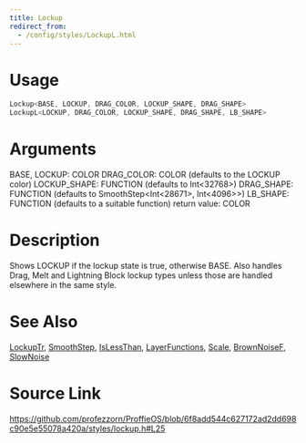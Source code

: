 ```yaml
---
title: Lockup
redirect_from:
  - /config/styles/LockupL.html
---
```


# Usage
```cpp
Lockup<BASE, LOCKUP, DRAG_COLOR, LOCKUP_SHAPE, DRAG_SHAPE>
LockupL<LOCKUP, DRAG_COLOR, LOCKUP_SHAPE, DRAG_SHAPE, LB_SHAPE>
```

# Arguments
BASE, LOCKUP: COLOR
DRAG_COLOR: COLOR (defaults to the LOCKUP color)
LOCKUP_SHAPE: FUNCTION (defaults to Int<32768>)
DRAG_SHAPE: FUNCTION (defaults to SmoothStep<Int<28671>, Int<4096>>)
LB_SHAPE: FUNCTION (defaults to a suitable function)
return value: COLOR

# Description
Shows LOCKUP if the lockup state is true, otherwise BASE.
Also handles Drag, Melt and Lightning Block lockup types unless those
are handled elsewhere in the same style.

# See Also
[LockupTr](/config/styles/LockupTr.html), [SmoothStep](/config/functions/SmoothStep.html), [IsLessThan](/config/functions/IsLessThan.html), [LayerFunctions](/config/functions/LayerFunctions.html), [Scale](/config/functions/Scale.html), [BrownNoiseF](/config/functions/BrownNoiseF.html), [SlowNoise](/config/functions/SlowNoise.html)

# Source Link
https://github.com/profezzorn/ProffieOS/blob/6f8add544c627172ad2dd698c90e5e55078a420a/styles/lockup.h#L25
